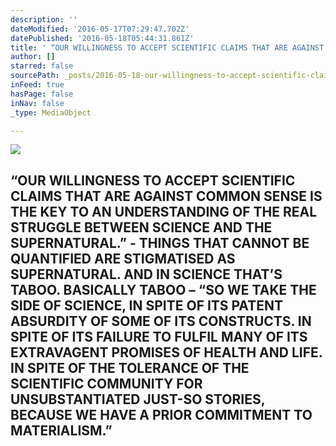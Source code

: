 ```yaml
---
description: ''
dateModified: '2016-05-17T07:29:47.702Z'
datePublished: '2016-05-18T05:44:31.861Z'
title: ' “OUR WILLINGNESS TO ACCEPT SCIENTIFIC CLAIMS THAT ARE AGAINST COMMON SENSE IS THE KEY TO AN UNDERSTANDING OF THE REAL STRUGGLE BETWEEN SCIENCE AND THE SUPERNATURAL.” - THINGS THAT CANNOT BE QUANTIFIED ARE STIGMATISED AS SUPERNATURAL. AND IN SCIENCE THAT’S TABOO. BASICALLY TABOO – “SO WE TAKE THE SIDE OF SCIENCE, IN SPITE OF ITS PATENT ABSURDITY OF SOME OF ITS CONSTRUCTS. IN SPITE OF ITS FAILURE TO FULFIL MANY OF ITS EXTRAVAGENT PROMISES OF HEALTH AND LIFE. IN SPITE OF THE TOLERANCE OF THE SCIENTIFIC COMMUNITY FOR UNSUBSTANTIATED JUST-SO STORIES, BECAUSE WE HAVE A PRIOR COMMITMENT TO MATERIALISM.” '
author: []
starred: false
sourcePath: _posts/2016-05-18-our-willingness-to-accept-scientific-claims-that-are-again.md
inFeed: true
hasPage: false
inNav: false
_type: MediaObject

---
```

<article style=""><img src="https://s3-us-west-2.amazonaws.com/the-grid-img/p/98c86f5c796fe848cae59429b97ab02f14c55561.jpg" /><h1> “OUR WILLINGNESS TO ACCEPT SCIENTIFIC CLAIMS THAT ARE AGAINST COMMON SENSE IS THE KEY TO AN UNDERSTANDING OF THE REAL STRUGGLE BETWEEN SCIENCE AND THE SUPERNATURAL.” - THINGS THAT CANNOT BE QUANTIFIED ARE STIGMATISED AS SUPERNATURAL. AND IN SCIENCE THAT’S TABOO. BASICALLY TABOO – “SO WE TAKE THE SIDE OF SCIENCE, IN SPITE OF ITS PATENT ABSURDITY OF SOME OF ITS CONSTRUCTS. IN SPITE OF ITS FAILURE TO FULFIL MANY OF ITS EXTRAVAGENT PROMISES OF HEALTH AND LIFE. IN SPITE OF THE TOLERANCE OF THE SCIENTIFIC COMMUNITY FOR UNSUBSTANTIATED JUST-SO STORIES, BECAUSE WE HAVE A PRIOR COMMITMENT TO MATERIALISM.” </h1></article>